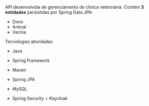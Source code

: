 API desenvolvida de gerenciamento de clinica veterinária.
Contém **3 entidades** persistidas por Spring Data JPA:
- Dono
- Animal
- Vacina

Tecnologias abordadas
- Java
- Spring Framework
- Maven
- Spring JPA
- MySQL

- Spring Security + Keycloak

